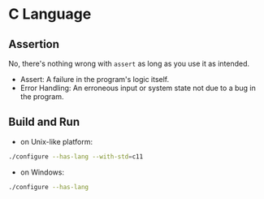 # C Language

## Assertion

No, there's nothing wrong with ```assert``` as long as  you use it as intended.
* Assert: A failure in the program's logic itself.
* Error Handling: An erroneous input or system state not due to a
bug in the program.


## Build and Run
* on Unix-like platform:
```sh
./configure --has-lang --with-std=c11
```
* on Windows:
```sh
./configure --has-lang
```
